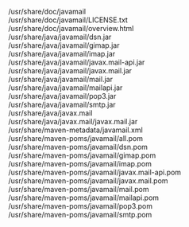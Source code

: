 /usr/share/doc/javamail  
/usr/share/doc/javamail/LICENSE.txt  
/usr/share/doc/javamail/overview.html  
/usr/share/java/javamail/dsn.jar  
/usr/share/java/javamail/gimap.jar  
/usr/share/java/javamail/imap.jar  
/usr/share/java/javamail/javax.mail-api.jar  
/usr/share/java/javamail/javax.mail.jar  
/usr/share/java/javamail/mail.jar  
/usr/share/java/javamail/mailapi.jar  
/usr/share/java/javamail/pop3.jar  
/usr/share/java/javamail/smtp.jar  
/usr/share/java/javax.mail  
/usr/share/java/javax.mail/javax.mail.jar  
/usr/share/maven-metadata/javamail.xml  
/usr/share/maven-poms/javamail/all.pom  
/usr/share/maven-poms/javamail/dsn.pom  
/usr/share/maven-poms/javamail/gimap.pom  
/usr/share/maven-poms/javamail/imap.pom  
/usr/share/maven-poms/javamail/javax.mail-api.pom  
/usr/share/maven-poms/javamail/javax.mail.pom  
/usr/share/maven-poms/javamail/mail.pom  
/usr/share/maven-poms/javamail/mailapi.pom  
/usr/share/maven-poms/javamail/pop3.pom  
/usr/share/maven-poms/javamail/smtp.pom  
